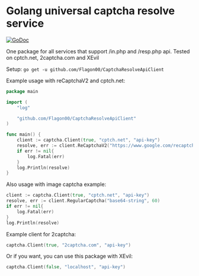 # Golang universal captcha resolve service

[![GoDoc](https://godoc.org/github.com/xta/okrun?status.svg)](https://pkg.go.dev/github.com/Flagon00/CaptchaResolveApiClient)

One package for all services that support /in.php and /resp.php api. Tested on cptch.net, 2captcha.com and XEvil

Setup:
```go get -u github.com/Flagon00/CaptchaResolveApiClient```

Example usage with reCaptchaV2 and cptch.net:
```go
package main

import (
    "log"

    "github.com/Flagon00/CaptchaResolveApiClient"
)

func main() {
    client := captcha.Client(true, "cptch.net", "api-key")
    resolve, err := client.ReCaptchaV2("https://www.google.com/recaptcha/api2/demo",  "6Le-wvkSAAAAAPBMRTvw0Q4Muexq9bi0DJwx_mJ-", 60)
    if err != nil{
        log.Fatal(err)
    }
    log.Println(resolve)
}
```

Also usage with image captcha example:
```go
client := captcha.Client(true, "cptch.net", "api-key")
resolve, err := client.RegularCaptcha("base64-string", 60)
if err != nil{
    log.Fatal(err)
}
log.Println(resolve)
```

Example client for 2captcha:
```go
captcha.Client(true, "2captcha.com", "api-key")
```

Or if you want, you can use this package with XEvil:
```go
captcha.Client(false, "localhost", "api-key")
```